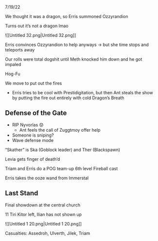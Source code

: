   

7/19/22

We thought it was a dragon, so Erris summoned Ozzyrandion

Turns out it’s not a dragon lmao

![[Untitled 32.png|Untitled 32.png]]

Erris convinces Ozzyrandion to help anyways → but she time stops and teleports away

Our rolls were total dogshit until Meth knocked him down and he got impaled

Hog-Fu

We move to put out the fires

- Erris tries to be cool with Prestidigitation, but then Ant steals the show by putting the fire out entirely with cold Dragon’s Breath

## Defense of the Gate

- RIP Nyvorlas 😟
    - Ant feels the call of Zuggtmoy offer help
- Someone is sniping?
- Wave defense mode

“Skather” is Ska (Goblock leader) and Ther (Blackspawn)

Levia gets finger of death’d

Triam and Erris do a POG team-up 6th level Fireball cast

Erris takes the ooze wand from Immerstal

## Last Stand

Final showdown at the central church

11 Tiri Kitor left, Ilian has not shown up

![[Untitled 1 20.png|Untitled 1 20.png]]

Casualties: Assedroh, Ulverth, Jilek, Triam